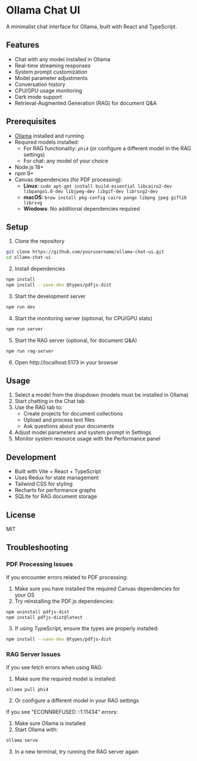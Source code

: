 # Ollama Chat UI

A minimalist chat interface for Ollama, built with React and TypeScript.

## Features

- Chat with any model installed in Ollama
- Real-time streaming responses
- System prompt customization
- Model parameter adjustments
- Conversation history
- CPU/GPU usage monitoring
- Dark mode support
- Retrieval-Augmented Generation (RAG) for document Q&A

## Prerequisites

- [Ollama](https://ollama.ai/) installed and running
- Required models installed:
  - For RAG functionality: `phi4` (or configure a different model in the RAG settings)
  - For chat: any model of your choice
- Node.js 18+
- npm 9+
- Canvas dependencies (for PDF processing):
  - **Linux**: `sudo apt-get install build-essential libcairo2-dev libpango1.0-dev libjpeg-dev libgif-dev librsvg2-dev`
  - **macOS**: `brew install pkg-config cairo pango libpng jpeg giflib librsvg`
  - **Windows**: No additional dependencies required

## Setup

1. Clone the repository
```bash
git clone https://github.com/yourusername/ollama-chat-ui.git
cd ollama-chat-ui
```

2. Install dependencies
```bash
npm install
npm install --save-dev @types/pdfjs-dist
```

3. Start the development server
```bash
npm run dev
```

4. Start the monitoring server (optional, for CPU/GPU stats)
```bash
npm run server
```

5. Start the RAG server (optional, for document Q&A)
```bash
npm run rag-server
```

6. Open http://localhost:5173 in your browser

## Usage

1. Select a model from the dropdown (models must be installed in Ollama)
2. Start chatting in the Chat tab
3. Use the RAG tab to:
   - Create projects for document collections
   - Upload and process text files
   - Ask questions about your documents
4. Adjust model parameters and system prompt in Settings
5. Monitor system resource usage with the Performance panel

## Development

- Built with Vite + React + TypeScript
- Uses Redux for state management
- Tailwind CSS for styling
- Recharts for performance graphs
- SQLite for RAG document storage

## License

MIT

## Troubleshooting

### PDF Processing Issues

If you encounter errors related to PDF processing:

1. Make sure you have installed the required Canvas dependencies for your OS
2. Try reinstalling the PDF.js dependencies:
```bash
npm uninstall pdfjs-dist
npm install pdfjs-dist@latest
```
3. If using TypeScript, ensure the types are properly installed:
```bash
npm install --save-dev @types/pdfjs-dist
```

### RAG Server Issues

If you see fetch errors when using RAG:
1. Make sure the required model is installed:
```bash
ollama pull phi4
```
2. Or configure a different model in your RAG settings

If you see "ECONNREFUSED ::1:11434" errors:
1. Make sure Ollama is installed
2. Start Ollama with:
```bash
ollama serve
```
3. In a new terminal, try running the RAG server again